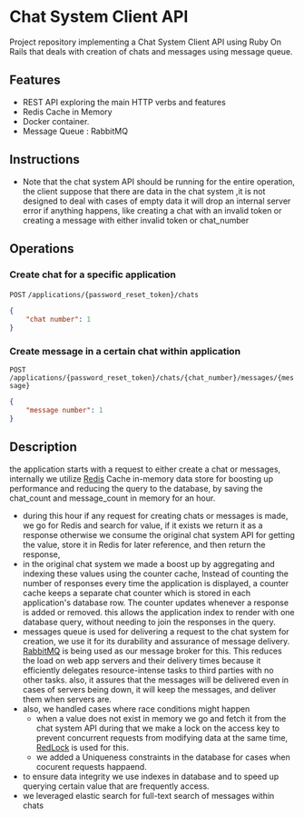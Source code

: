 # Chat System Client API

Project repository implementing a Chat System Client API using Ruby On Rails that deals with creation of chats and messages using message queue.

## Features
- REST API exploring the main HTTP verbs and features
- Redis Cache in Memory
- Docker container.
- Message Queue : RabbitMQ

## Instructions

-  Note that the chat system API should be running for the entire operation, the client suppose that there are data in the chat system ,it is not designed to deal with cases of empty data it will drop an internal server error if anything happens, like creating a chat with an invalid token or creating a message with either invalid token or chat_number

## Operations

### Create chat for a specific application

`POST` `/applications/{password_reset_token}/chats`


```json
{
    "chat number": 1
}
```
### Create message in a certain chat within application

`POST` `/applications/{password_reset_token}/chats/{chat_number}/messages/{message}`


```json
{
    "message number": 1
}
```

## Description
the application starts with a request to either create a chat or messages, internally we utilize [Redis](https://redis.io/) Cache in-memory data store for boosting up performance and reducing the query to the database, by saving the chat_count and message_count in memory for an hour.
- during this hour if any request for creating chats or messages is made, we go for Redis and search for value, if it exists we return it as a response otherwise we  consume the original chat system API for getting the value, store it in Redis for later reference, and then return the response, 
- in the original chat system we made a boost up by aggregating and indexing these values using the counter cache, Instead of counting the number of responses every time the application is displayed, a counter cache keeps a separate chat counter which is stored in each application's database row. The counter updates whenever a response is added or removed. this allows the application index to render with one database query, without needing to join the responses in the query.
- messages queue is used for delivering a request to the chat system for creation, we use it for its durability and assurance of message delivery.
  [RabbitMQ](https://www.rabbitmq.com/) is being used as our message broker for this. This reduces the load on web app servers and their delivery times because it efficiently delegates resource-intense tasks to third parties with no other tasks. also, it assures that the messages will be delivered even in cases of servers being down, it will keep the messages, and deliver them when servers are.
- also, we handled cases where race conditions might happen 
    - when a value does not exist in memory we go and fetch it from the chat system API during that we make a lock on the access key to prevent concurrent requests from modifying data at the same time, [RedLock](https://github.com/leandromoreira/redlock-rb) is used for this. 
   -  we  added a Uniqueness constraints in the database for cases when cocurent requests happaend.
- to ensure data integrity we use indexes in database and to speed up querying certain value that are frequently access.
- we leveraged elastic search for full-text search of messages within chats 
